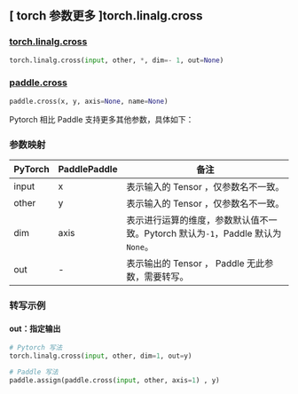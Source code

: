 ## [ torch 参数更多 ]torch.linalg.cross

### [torch.linalg.cross](https://pytorch.org/docs/stable/generated/torch.linalg.cross.html?highlight=torch+linalg+cross#torch.linalg.cross)

```python
torch.linalg.cross(input, other, *, dim=- 1, out=None)
```

### [paddle.cross](https://www.paddlepaddle.org.cn/documentation/docs/zh/api/paddle/cross_cn.html)

```python
paddle.cross(x, y, axis=None, name=None)
```

Pytorch 相比 Paddle 支持更多其他参数，具体如下：

### 参数映射

| PyTorch                             | PaddlePaddle | 备注                                                                    |
| ----------------------------------- | ------------ | ----------------------------------------------------------------------- |
| input         | x      | 表示输入的 Tensor ，仅参数名不一致。                         |
| other         | y      | 表示输入的 Tensor ，仅参数名不一致。                         |
| dim       | axis        | 表示进行运算的维度，参数默认值不一致。Pytorch 默认为`-1`，Paddle 默认为 `None`。                           |
| out           | -      | 表示输出的 Tensor ， Paddle 无此参数，需要转写。         |

###  转写示例
#### out：指定输出
```python
# Pytorch 写法
torch.linalg.cross(input, other, dim=1, out=y)

# Paddle 写法
paddle.assign(paddle.cross(input, other, axis=1) , y)
```
